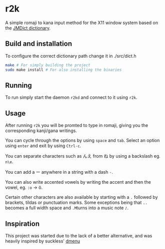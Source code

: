 # r2k

A simple romaji to kana input method for the X11 window system based on the [JMDict dictionary](http://jmdict.org/).

## Build and installation

To configure the correct dictionary path change it in ./src/dict.h

```sh
make # For simply building the project
sudo make install # For also installing the binaries
```

## Running

To run simply start the daemon ``r2kd`` and connect to it using ``r2k``.

## Usage

After running ``r2k`` you will be promted to type in romaji, giving you the corresponding kanji/gana writings.

You can cycle through the options by using ``space`` and ``tab``. Select an option using ``enter`` and exit by using ``Ctrl-c``.

You can separate characters such as んえ from ね by using a backslash eg. ``n\e``.

You can add a ー anywhere in a string with a dash ``-``.

You can also write accented vowels by writing the accent and then the vowel, eg. ``:o`` -> ö.

Certain other characters are also available by starting with a ``.`` followed by brackets, tildas or punctuation marks. Some exceptions being that ``..`` becomes a full width space and ``.M``turns into a music note ``♪``.

## Inspiration

This project was started due to the lack of a better alternative, and was heavily inspired by suckless' [dmenu](https://tools.suckless.org/dmenu/)
